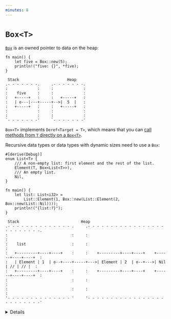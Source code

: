 ```yaml
---
minutes: 8
---
```


# `Box<T>`

[`Box`](https://doc.rust-lang.org/std/boxed/struct.Box.html) is an owned pointer
to data on the heap:

```rust,editable
fn main() {
    let five = Box::new(5);
    println!("five: {}", *five);
}
```

```bob
 Stack                     Heap
.- - - - - - -.     .- - - - - - -.
:             :     :             :
:    five     :     :             :
:   +-----+   :     :   +-----+   :
:   | o---|---+-----+-->|  5  |   :
:   +-----+   :     :   +-----+   :
:             :     :             :
:             :     :             :
`- - - - - - -'     `- - - - - - -'
```

`Box<T>` implements `Deref<Target = T>`, which means that you can
[call methods
from `T` directly on a `Box<T>`](https://doc.rust-lang.org/std/ops/trait.Deref.html#more-on-deref-coercion).

Recursive data types or data types with dynamic sizes need to use a `Box`:

```rust,editable
#[derive(Debug)]
enum List<T> {
    /// A non-empty list: first element and the rest of the list.
    Element(T, Box<List<T>>),
    /// An empty list.
    Nil,
}

fn main() {
    let list: List<i32> =
        List::Element(1, Box::new(List::Element(2, Box::new(List::Nil))));
    println!("{list:?}");
}
```

```bob
 Stack                           Heap
.- - - - - - - - - - - - - - .     .- - - - - - - - - - - - - - - - - - - - - - - - -.
:                            :     :                                                 :
:    list                    :     :                                                 :
:   +---------+----+----+    :     :    +---------+----+----+    +------+----+----+  :
:   | Element | 1  | o--+----+-----+--->| Element | 2  | o--+--->| Nil  | // | // |  :
:   +---------+----+----+    :     :    +---------+----+----+    +------+----+----+  :
:                            :     :                                                 :
:                            :     :                                                 :
'- - - - - - - - - - - - - - '     '- - - - - - - - - - - - - - - - - - - - - - - - -'
```

<details>

- `Box` is like `std::unique_ptr` in C++, except that it's guaranteed to be not
  null.
- A `Box` can be useful when you:
  - have a type whose size that can't be known at compile time, but the Rust
    compiler wants to know an exact size.
  - want to transfer ownership of a large amount of data. To avoid copying large
    amounts of data on the stack, instead store the data on the heap in a `Box`
    so only the pointer is moved.

- If `Box` was not used and we attempted to embed a `List` directly into the
  `List`, the compiler would not be able to compute a fixed size for the struct
  in memory (the `List` would be of infinite size).

- `Box` solves this problem as it has the same size as a regular pointer and
  just points at the next element of the `List` in the heap.

- Remove the `Box` in the List definition and show the compiler error. We get
  the message "recursive without indirection", because for data recursion, we
  have to use indirection, a Box or reference of some kind, instead of storing
  the value directly.

# More to Explore

## Niche Optimization

```rust,editable
#[derive(Debug)]
enum List<T> {
    Element(T, Box<List<T>>),
    Nil,
}

fn main() {
    let list: List<i32> =
        List::Element(1, Box::new(List::Element(2, Box::new(List::Nil))));
    println!("{list:?}");
}
```

A `Box` cannot be empty, so the pointer is always valid and non-`null`. This
allows the compiler to optimize the memory layout:

```bob
 Stack                           Heap
.- - - - - - - - - - - - - - .     .- - - - - - - - - - - - - -.
:                            :     :                           :
:    list                    :     :                           :
:   +---------+----+----+    :     :    +---------+----+----+  :
:   | Element | 1  | o--+----+-----+--->| Element | 2  | // |  :
:   +---------+----+----+    :     :    +---------+----+----+  :
:                            :     :                           :
:                            :     :                           :
'- - - - - - - - - - - - - - '     '- - - - - - - - - - - - - -'
```

</details>
